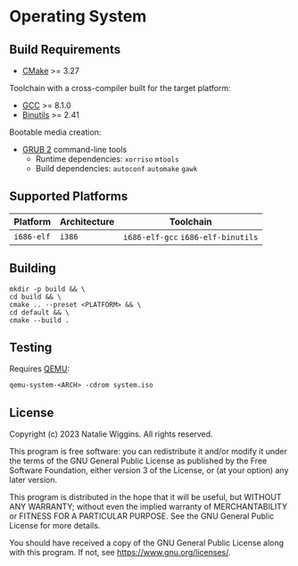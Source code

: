 # Operating System

## Build Requirements

- [CMake](https://cmake.org/) >= 3.27

Toolchain with a cross-compiler built for the target platform:
- [GCC](https://gcc.gnu.org/) >= 8.1.0
- [Binutils](https://www.gnu.org/software/binutils/) >= 2.41

Bootable media creation:
- [GRUB 2](https://git.savannah.gnu.org/git/grub.git) command-line tools
  - Runtime dependencies: `xorriso` `mtools`
  - Build dependencies: `autoconf` `automake` `gawk`

## Supported Platforms

| Platform   | Architecture | Toolchain                          |
|------------|--------------|------------------------------------|
| `i686-elf` | `i386`       | `i686-elf-gcc` `i686-elf-binutils` |

## Building

```shell
mkdir -p build && \
cd build && \
cmake .. --preset <PLATFORM> && \
cd default && \
cmake --build .
```

## Testing

Requires [QEMU](https://www.qemu.org/):

```shell
qemu-system-<ARCH> -cdrom system.iso
```

## License

Copyright (c) 2023 Natalie Wiggins. All rights reserved.

This program is free software: you can redistribute it and/or modify it under
the terms of the GNU General Public License as published by the Free Software
Foundation, either version 3 of the License, or (at your option) any later
version.

This program is distributed in the hope that it will be useful, but WITHOUT ANY
WARRANTY; without even the implied warranty of MERCHANTABILITY or FITNESS FOR A
PARTICULAR PURPOSE. See the GNU General Public License for more details.

You should have received a copy of the GNU General Public License along with
this program. If not, see <https://www.gnu.org/licenses/>.
